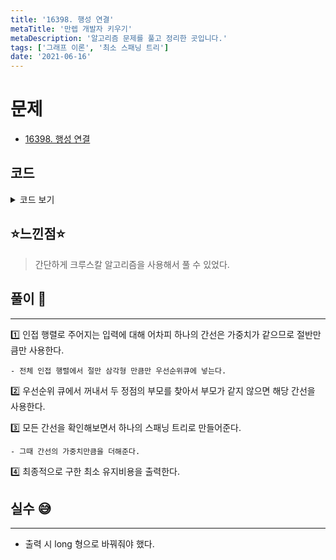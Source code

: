 ```yaml
---
title: '16398. 행성 연결'
metaTitle: '만렙 개발자 키우기'
metaDescription: '알고리즘 문제를 풀고 정리한 곳입니다.'
tags: ['그래프 이론', '최소 스패닝 트리']
date: '2021-06-16'
---
```


# 문제
- [16398. 행성 연결](https://www.acmicpc.net/problem/16398)

## 코드

<details><summary> 코드 보기 </summary>

``` java
import java.io.BufferedReader;
import java.io.IOException;
import java.io.InputStreamReader;
import java.util.PriorityQueue;
import java.util.StringTokenizer;

public class Q16398_2 {
static int n, parent[], arr[][];
static PriorityQueue<Edge> pq = new PriorityQueue<>((a, b)-> (a.cost - b.cost));

    public static void main(String[] args) throws IOException {
        init();
        solution();
    }

    private static void solution() {
        long sum = 0L;
        while(!pq.isEmpty()){
            Edge e = pq.poll();
            int u = e.u, v = e.v, cost = e.cost;
            if(find(u) == find(v)) continue;
            sum += cost;
            union(u, v);
        }
        System.out.println(sum);
    }

    private static int find(int u) {
        if(parent[u] == u) return u;
        return parent[u] = find(parent[u]);
    }

    private static void union(int u, int v){
        int pu = find(u), pv = find(v); // 항상 pu > pv
        if(pu < pv) {
            int temp = pu;
            pu = pv;
            pv = temp;
        }
        parent[pv] = pu;
    }

    private static void init() throws IOException {
        BufferedReader br = new BufferedReader(new InputStreamReader(System.in));
        n = stoi(br.readLine());
        parent = new int[n+1];
        arr = new int[n+1][n+1];
        for (int i = 0; i < n; i++) {
            parent[i] = i;
        }

        for (int i = 1; i <= n; i++) {
            StringTokenizer st = new StringTokenizer(br.readLine());
            for (int j = 1; j <= n; j++) {
                arr[i][j] = stoi(st.nextToken());
            }
        }
        for (int i = 1; i <= n; i++) {
            for (int j = 1; j < i; j++) {
                if(arr[i][j] != 0) {
                    pq.add(new Edge(i, j, arr[i][j]));
                }
            }
        }
    }

    private static int stoi(String str) {
        return Integer.parseInt(str);
    }

    static class Edge{
        int u, v, cost;

        public Edge(int u, int v, int cost) {
            this.u = u;
            this.v = v;
            this.cost = cost;
        }
    }
}

```
</details>

## ⭐️느낀점⭐️
> 간단하게 크루스칼 알고리즘을 사용해서 풀 수 있었다.

## 풀이 📣
<hr/>

1️⃣ 인접 행렬로 주어지는 입력에 대해 어차피 하나의 간선은 가중치가 같으므로 절반만큼만 사용한다.

    - 전체 인접 행렬에서 절만 삼각형 만큼만 우선순위큐에 넣는다.


2️⃣ 우선순위 큐에서 꺼내서 두 정점의 부모를 찾아서 부모가 같지 않으면 해당 간선을 사용한다.


3️⃣ 모든 간선을 확인해보면서 하나의 스패닝 트리로 만들어준다.

    - 그때 간선의 가중치만큼을 더해준다. 


4️⃣ 최종적으로 구한 최소 유지비용을 출력한다.

## 실수 😅
<hr/>

- 출력 시 long 형으로 바꿔줘야 했다.

